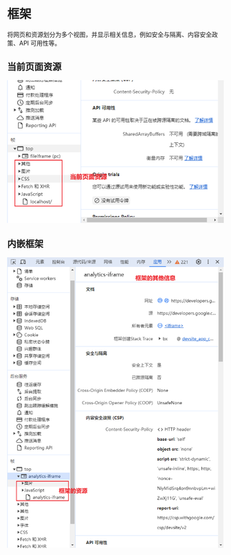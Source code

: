# 框架

将网页和资源划分为多个视图，并显示相关信息，例如安全与隔离、内容安全政策、API 可用性等。

## 当前页面资源

![image](/img/228.jpg)

## 内嵌框架

![image](/img/229.jpg)
